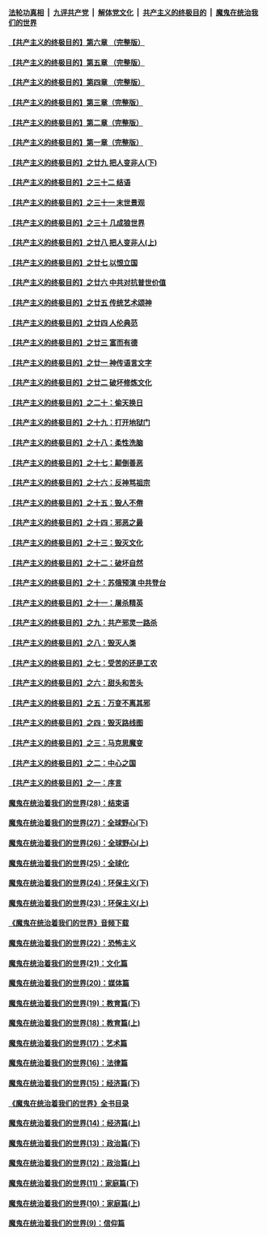 ####  [法轮功真相](../../../../basic/blob/master/README.md?t=06061631) &nbsp;|&nbsp; [九评共产党](../../../../9ping.md/blob/master/README.md?t=06061631) &nbsp;|&nbsp; [解体党文化](../../../../jtdwh.md/blob/master/README.md?t=06061631)  &nbsp;|&nbsp; [共产主义的终极目的](../../../../gczydzjmd.md/blob/master/README.md?t=06061631) &nbsp;|&nbsp; [魔鬼在统治我们的世界](../../../../mgztzwmdsj.md/blob/master/README.md?t=06061631) 

#### [【共产主义的终极目的】第六章 （完整版）](../pages/nsc422/n11428913.md?t=06061631) 

#### [【共产主义的终极目的】第五章 （完整版）](../pages/nsc422/n11428912.md?t=06061631) 

#### [【共产主义的终极目的】第四章 （完整版）](../pages/nsc422/n11428907.md?t=06061631) 

#### [【共产主义的终极目的】第三章（完整版）](../pages/nsc422/n11428848.md?t=06061631) 

#### [【共产主义的终极目的】第二章（完整版）](../pages/nsc422/n11428831.md?t=06061631) 

#### [【共产主义的终极目的】第一章（完整版）](../pages/nsc422/n11417651.md?t=06061631) 

#### [【共产主义的终极目的】之廿九 把人变非人(下)](../pages/nsc422/n11344140.md?t=06061631) 

#### [【共产主义的终极目的】之三十二 结语](../pages/nsc422/n11360535.md?t=06061631) 

#### [【共产主义的终极目的】之三十一 末世景观](../pages/nsc422/n11351129.md?t=06061631) 

#### [【共产主义的终极目的】之三十 几成狼世界](../pages/nsc422/n11348280.md?t=06061631) 

#### [【共产主义的终极目的】之廿八 把人变非人(上)](../pages/nsc422/n11340492.md?t=06061631) 

#### [【共产主义的终极目的】之廿七 以恨立国](../pages/nsc422/n11336944.md?t=06061631) 

#### [【共产主义的终极目的】之廿六 中共对抗普世价值](../pages/nsc422/n11324785.md?t=06061631) 

#### [【共产主义的终极目的】之廿五 传统艺术颂神](../pages/nsc422/n11296396.md?t=06061631) 

#### [【共产主义的终极目的】之廿四 人伦典范](../pages/nsc422/n11296397.md?t=06061631) 

#### [【共产主义的终极目的】之廿三 富而有德](../pages/nsc422/n11283598.md?t=06061631) 

#### [【共产主义的终极目的】之廿一 神传语言文字](../pages/nsc422/n11263265.md?t=06061631) 

#### [【共产主义的终极目的】之廿二 破坏修炼文化](../pages/nsc422/n11245728.md?t=06061631) 

#### [【共产主义的终极目的】之二十：偷天换日](../pages/nsc422/n11238846.md?t=06061631) 

#### [【共产主义的终极目的】之十九：打开地狱门](../pages/nsc422/n11206376.md?t=06061631) 

#### [【共产主义的终极目的】之十八：柔性洗脑](../pages/nsc422/n11199994.md?t=06061631) 

#### [【共产主义的终极目的】之十七：颠倒善恶](../pages/nsc422/n11179782.md?t=06061631) 

#### [【共产主义的终极目的】之十六：反神骂祖宗](../pages/nsc422/n11166798.md?t=06061631) 

#### [【共产主义的终极目的】之十五：毁人不倦](../pages/nsc422/n11166792.md?t=06061631) 

#### [【共产主义的终极目的】之十四：邪恶之最](../pages/nsc422/n11150249.md?t=06061631) 

#### [【共产主义的终极目的】之十三：毁灭文化](../pages/nsc422/n11135227.md?t=06061631) 

#### [【共产主义的终极目的】之十二：破坏自然](../pages/nsc422/n11135214.md?t=06061631) 

#### [【共产主义的终极目的】之十：苏俄预演 中共登台](../pages/nsc422/n11118424.md?t=06061631) 

#### [【共产主义的终极目的】之十一：屠杀精英](../pages/nsc422/n11118442.md?t=06061631) 

#### [【共产主义的终极目的】之九：共产邪灵一路杀](../pages/nsc422/n11114139.md?t=06061631) 

#### [【共产主义的终极目的】之八：毁灭人类](../pages/nsc422/n11108503.md?t=06061631) 

#### [【共产主义的终极目的】之七：受苦的还是工农](../pages/nsc422/n11101809.md?t=06061631) 

#### [【共产主义的终极目的】之六：甜头和苦头](../pages/nsc422/n11096971.md?t=06061631) 

#### [【共产主义的终极目的】之五：万变不离其邪](../pages/nsc422/n11091285.md?t=06061631) 

#### [【共产主义的终极目的】之四：毁灭路线图](../pages/nsc422/n11086284.md?t=06061631) 

#### [【共产主义的终极目的】之三：马克思魔变](../pages/nsc422/n11061941.md?t=06061631) 

#### [【共产主义的终极目的】之二：中心之国](../pages/nsc422/n11047728.md?t=06061631) 

#### [【共产主义的终极目的】之一：序言](../pages/nsc422/n11086077.md?t=06061631) 

#### [魔鬼在统治着我们的世界(28)：结束语](../pages/nsc422/n10936246.md?t=06061631) 

#### [魔鬼在统治着我们的世界(27)：全球野心(下)](../pages/nsc422/n10928319.md?t=06061631) 

#### [魔鬼在统治着我们的世界(26)：全球野心(上)](../pages/nsc422/n10900318.md?t=06061631) 

#### [魔鬼在统治着我们的世界(25)：全球化](../pages/nsc422/n10788205.md?t=06061631) 

#### [魔鬼在统治着我们的世界(24)：环保主义(下)](../pages/nsc422/n10695307.md?t=06061631) 

#### [魔鬼在统治着我们的世界(23)：环保主义(上)](../pages/nsc422/n10688613.md?t=06061631) 

#### [《魔鬼在统治着我们的世界》音频下载](../pages/nsc422/n10635553.md?t=06061631) 

#### [魔鬼在统治着我们的世界(22)：恐怖主义](../pages/nsc422/n10614727.md?t=06061631) 

#### [魔鬼在统治着我们的世界(21)：文化篇](../pages/nsc422/n10597706.md?t=06061631) 

#### [魔鬼在统治着我们的世界(20)：媒体篇](../pages/nsc422/n10586579.md?t=06061631) 

#### [魔鬼在统治着我们的世界(19)：教育篇(下)](../pages/nsc422/n10564808.md?t=06061631) 

#### [魔鬼在统治着我们的世界(18)：教育篇(上)](../pages/nsc422/n10526970.md?t=06061631) 

#### [魔鬼在统治着我们的世界(17)：艺术篇](../pages/nsc422/n10499093.md?t=06061631) 

#### [魔鬼在统治着我们的世界(16)：法律篇](../pages/nsc422/n10485969.md?t=06061631) 

#### [魔鬼在统治着我们的世界(15)：经济篇(下)](../pages/nsc422/n10469975.md?t=06061631) 

#### [《魔鬼在统治着我们的世界》全书目录](../pages/nsc422/n10464261.md?t=06061631) 

#### [魔鬼在统治着我们的世界(14)：经济篇(上)](../pages/nsc422/n10457370.md?t=06061631) 

#### [魔鬼在统治着我们的世界(13)：政治篇(下)](../pages/nsc422/n10448270.md?t=06061631) 

#### [魔鬼在统治着我们的世界(12)：政治篇(上)](../pages/nsc422/n10444576.md?t=06061631) 

#### [魔鬼在统治着我们的世界(11)：家庭篇(下)](../pages/nsc422/n10440961.md?t=06061631) 

#### [魔鬼在统治着我们的世界(10)：家庭篇(上)](../pages/nsc422/n10435448.md?t=06061631) 

#### [魔鬼在统治着我们的世界(9)：信仰篇](../pages/nsc422/n10432159.md?t=06061631) 

